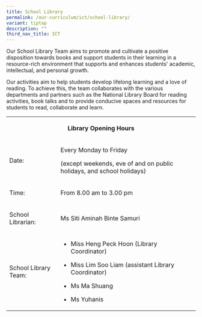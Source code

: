 ```yaml
---
title: School Library
permalink: /our-curriculum/ict/school-library/
variant: tiptap
description: ""
third_nav_title: ICT
---
```

<p>Our School Library Team aims to promote and cultivate a positive disposition
towards books and support students in their learning in a resource-rich
environment that supports and enhances students' academic, intellectual,
and personal growth.</p>
<p>Our activities aim to help students develop lifelong learning and a love
of reading. To achieve this, the team collaborates with the various departments
and partners such as the National Library Board for reading activities,
book talks and to provide conducive spaces and resources for students to
read, collaborate and learn.</p>
<table style="minWidth: 50px">
<colgroup>
<col>
<col>
</colgroup>
<tbody>
<tr>
<th rowspan="1" colspan="2">
<p>Library Opening Hours</p>
</th>
</tr>
<tr>
<td rowspan="1" colspan="1">
<p>Date:</p>
</td>
<td rowspan="1" colspan="1">
<p>Every Monday to Friday</p>
<p>(except weekends, eve of and on public holidays, and school holidays)</p>
</td>
</tr>
<tr>
<td rowspan="1" colspan="1">
<p>Time:</p>
</td>
<td rowspan="1" colspan="1">
<p>From 8.00 am to 3.00 pm</p>
</td>
</tr>
<tr>
<td rowspan="1" colspan="1">
<p>School Librarian:</p>
</td>
<td rowspan="1" colspan="1">
<p>Ms Siti Aminah Binte Samuri</p>
</td>
</tr>
<tr>
<td rowspan="1" colspan="1">
<p>School Library Team:</p>
</td>
<td rowspan="1" colspan="1">
<ul data-tight="true" class="tight">
<li>
<p>Miss Heng Peck Hoon (Library Coordinator)</p>
</li>
<li>
<p>Miss Lim Soo Liam (assistant Library Coordinator)</p>
</li>
<li>
<p>Ms Ma Shuang</p>
</li>
<li>
<p>Ms Yuhanis</p>
</li>
</ul>
</td>
</tr>
</tbody>
</table>
<p></p>